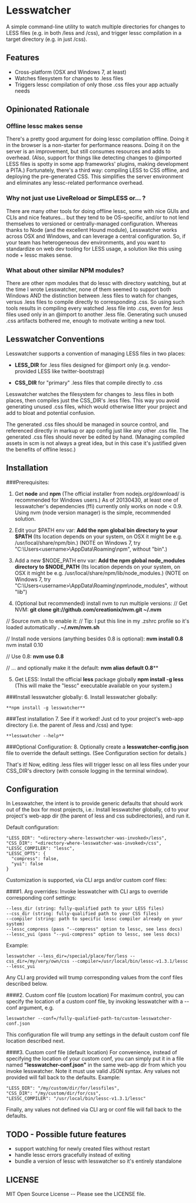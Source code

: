# Lesswatcher

A simple command-line utility to watch multiple directories for changes to LESS files (e.g. in both /less and /css), and trigger lessc compilation in a target directory (e.g. in just /css).  


## Features
  - Cross-platform (OSX and Windows 7, at least)
  - Watches filesystem for changes to .less files 
  - Triggers lessc compilation of only those .css files your app actually needs


## Opinionated Rationale

### Offline lessc makes sense

There's a pretty good argument for doing lessc compilation offline. Doing it in the browser is a non-starter for performance reasons. Doing it on the server is an improvement, but still consumes resources and adds to overhead. (Also, support for things like detecting changes to @imported LESS files is spotty in some app frameworks' plugins, making development a PITA.) Fortunately, there's a third way: compiling LESS to CSS offline, and deploying the pre-generated CSS. This simplifies the server environment and eliminates any lessc-related performance overhead. 

### Why not just use LiveReload or SimpLESS or... ?

There are many other tools for doing offline lessc, some with nice GUIs and CLIs and nice features... but they tend to be OS-specific, and/or to not lend themselves to versioned or centrally-managed configuration. Whereas thanks to Node (and the excellent Hound module), Lesswatcher works across OSX and Windows, and can leverage a central configuration. So, if your team has heterogeneous dev environments, and you want to standardize on web dev tooling for LESS usage, a solution like this using node + lessc makes sense.

### What about other similar NPM modules?

There are other npm modules that do lessc with directory watching, but at the time I wrote Lesswatcher, none of them seemed to support both Windows AND the distinction between .less files to watch for changes, versus .less files to compile directly to corresponding .css. So using such tools results in compiling every watched .less file into .css, even for .less files used only in an @import to another .less file. Generating such unused .css artifacts bothered me, enough to motivate writing a new tool.


## Lesswatcher Conventions

Lesswatcher supports a convention of managing LESS files in two places:
  
  - **LESS_DIR**
  for .less files designed for @import only (e.g. vendor-provided LESS like twitter-bootstrap)
  
  - **CSS_DIR**
  for "primary" .less files that compile directly to .css

Lesswatcher watches the filesystem for changes to .less files in both places, then compiles just the CSS_DIR's .less files. This way you avoid generating unused .css files, which would otherwise litter your project and add to bloat and potential confusion. 

The generated .css files should be managed in source control, and referenced directly in markup or app config just like any other .css file. The generated .css files should never be edited by hand. (Managing compiled assets in scm is not always a great idea, but in this case it's justified given the benefits of offline lessc.)


## Installation

###Prerequisites:
1. Get **node** and **npm**
  (The official installer from nodejs.org/download/ is recommended for Windows users.)
  As of 20130430, at least one of lesswatcher's dependencies (ffi) currently only works on node < 0.9.
  Using nvm (node version manager) is the simple, recommended solution.

2. Edit your $PATH env var:
  **Add the npm global bin directory to your $PATH**
  (Its location depends on your system, on OSX it might be e.g. /usr/local/share/npm/bin.)
  (NOTE on Windows 7, try "C:\Users\<username>\AppData\Roaming\npm", without "bin".)

3. Add a new $NODE_PATH env var:
  **Add the npm global node_modules directory to $NODE_PATH**
  (Its location depends on your system, on OSX it might be e.g. /usr/local/share/npm/lib/node_modules.)
  (NOTE on Windows 7, try "C:\Users\<username>\AppData\Roaming\npm\node_modules", without "lib")

4. (Optional but recommended) install nvm to run multiple versions:
  // Get NVM:
    **git clone git://github.com/creationix/nvm.git ~/.nvm**

  // Source nvm.sh to enable it:
  // Tip: I put this line in my .zshrc profile so it's loaded automatically 
    **. ~/.nvm/nvm.sh**

  // Install node versions (anything besides 0.8 is optional):
    **nvm install 0.8**
    nvm install 0.10

  // Use 0.8:
    **nvm use 0.8**

  // ... and optionally make it the default:
    **nvm alias default 0.8****

5. Get LESS:
  Install the official **less** package globally
    **npm install -g less**
  (This will make the "lessc" executable available on your system.)


###Install lesswatcher globally:
6. Install lesswatcher globally:

    **npm install -g lesswatcher**


###Test installation
7. See if it worked! Just cd to your project's web-app directory (i.e. the parent of /less and /css) and type:

    **lesswatcher --help**


###Optional Configuration:
8. Optionally create a **lesswatcher-config.json** file to override the default settings. (See Configuration section for details.)


That's it! Now, editing .less files will trigger lessc on all less files under your CSS_DIR's directory (with console logging in the terminal window).


## Configuration

In Lesswatcher, the intent is to provide generic defaults that should work out of the box for most projects, i.e.:
Install lesswatcher globally, cd to your project's web-app dir (the parent of less and css subdirectories), and run it. 

Default configuration:

    "LESS_DIR": "<directory-where-lesswatcher-was-invoked>/less",
    "CSS_DIR": "<directory-where-lesswatcher-was-invoked>/css",
    "LESSC_COMPILER": "lessc", 
    "LESSC_OPTS": {
      "compress": false,
      "yui": false
    }

Customization is supported, via CLI args and/or custom conf files:

####1. Arg overrides: 
  Invoke lesswatcher with CLI args to override corresponding conf settings:
  
    --less_dir (string: fully-qualified path to your LESS files)
    --css_dir (string: fully-qualified path to your CSS files)
    --compiler (string: path to specific lessc compiler already on your system)
    --lessc_compress (pass "--compress" option to lessc, see less docs)
    --lessc_yui (pass "--yui-compress" option to lessc, see less docs)
 
  Example:
  
    lesswatcher --less_dir=/special/place/for/less --css_dir=/my/very/own/css --compiler=/usr/local/bin/lessc-v1.3.1/lessc --lessc_yui

  Any CLI arg provided will trump corresponding values from the conf files described below.

####2. Custom conf file (custom location) 
  For maximum control, you can specify the location of a custom conf file, by invoking lesswatcher with a --conf argument, e.g.
  
    lesswatcher --conf=/fully-qualified-path-to/custom-lesswatcher-conf.json

  This configuration file will trump any settings in the default custom conf file location described next.

####3. Custom conf file (default location) 
  For convenience, instead of specifying the location of your custom conf, you can simply put it in a file named **"lesswatcher-conf.json"** in the same web-app dir from which you invoke lesswatcher. Note it must use valid JSON syntax. Any values not provided will fall back to the defaults.
  Example:

    "LESS_DIR": "/my/custom/dir/for/lessfiles",
    "CSS_DIR": "/my/custom/dir/for/css",
    "LESSC_COMPILER": "/usr/local/bin/lessc-v1.3.1/lessc"

  Finally, any values not defined via CLI arg or conf file will fall back to the defaults. 


## TODO - Possible future features

  * support watching for newly created files without restart
  * handle lessc errors gracefully instead of exiting
  * bundle a version of lessc with lesswatcher so it's entirely standalone


## LICENSE

  MIT Open Source License -- Please see the LICENSE file. 

